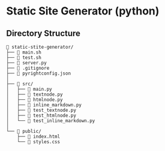 # Static Site Generator (python)




## Directory Structure

     static-stite-generator/
    ├──  main.sh
    ├──  test.sh
    ├──  server.py
    ├──  .gitignore
    ├──  pyrightconfig.json
    │
    ├──  src/
    │   ├──  main.py
    │   ├──  textnode.py
    │   ├──  htmlnode.py
    │   ├──  inline_markdown.py
    │   ├──  test_textnode.py
    │   ├──  test_htmlnode.py
    │   └──  test_inline_markdown.py
    │
    └──  public/
        ├──  index.html
        └──  styles.css
